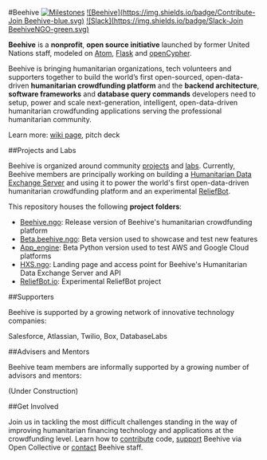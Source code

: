 #Beehive
[![Milestones](https://img.shields.io/badge/Milestones-GitHub-yellow.svg)](https://beehive.ngo) [![Beehive](https://img.shields.io/badge/Contribute-Join Beehive-blue.svg)](https://beehive.ngo) [![Slack](https://img.shields.io/badge/Slack-Join BeehiveNGO-green.svg)](https://beehive.ngo)

**Beehive** is a **nonprofit**, **open source initiative** launched by former United Nations staff, modeled on [Atom](http://atom.io), [Flask](http://flask.pocoo.org/) and [openCypher](http://www.opencypher.org/).

Beehive is bringing humanitarian organizations, tech volunteers and supporters together to build the world’s first open-sourced, open-data-driven **humanitarian crowdfunding platform** and the **backend architecture**, **software frameworks** and **database query  commands** developers need to setup, power and scale next-generation, intelligent, open-data-driven humanitarian crowdfunding applications serving the professional humanitarian community.

Learn more: [wiki page](https://github.com/BeehiveNGO/Beehive/wiki/Beehive-Initiative), pitch deck

##Projects and Labs

Beehive is organized around community [projects](https://github.com/BeehiveNGO/Beehive/wiki/Projects) and [labs](https://github.com/BeehiveNGO/Beehive/wiki/Labs). Currently, Beehive members are principally working on building a [Humanitarian Data Exchange Server](https://github.com/BeehiveNGO/Beehive/wiki/Humanitarian-Exchange-Server) and using it to power the world's first open-data-driven humanitarian crowdfunding platform and an experimental [ReliefBot](https://github.com/BeehiveNGO/Beehive/wiki/ReliefBot.io).

This repository houses the following **project folders**:

- [Beehive.ngo](https://github.com/BeehiveNGO/Beehive/tree/master/beehive.ngo): Release version of Beehive's humanitarian crowdfunding platform
- [Beta.beehive.ngo](https://github.com/BeehiveNGO/Beehive/tree/master/beta.beehive.ngo): Beta version used to showcase and test new features 
- [App_engine](https://github.com/BeehiveNGO/Beehive/tree/master/app_engine): Beta Python version used to test AWS and Google Cloud platforms 
- [HXS.ngo](https://github.com/BeehiveNGO/Beehive/tree/master/hxs.ngo): Landing page and access point for Beehive's Humanitarian Data Exchange Server and API
- [ReliefBot.io](https://github.com/BeehiveNGO/Beehive/tree/master/reliefbot.io): Experimental ReliefBot project

##Supporters

Beehive is supported by a growing network of innovative technology companies:

Salesforce, Atlassian, Twilio, Box, DatabaseLabs

##Advisers and Mentors

Beehive team members are informally supported by a growing number of advisors and mentors:

(Under Construction)

##Get Involved

Join us in tackling the most difficult challenges standing in the way of improving humanitarian financing technology and applications at the crowdfunding level. Learn how to [contribute](https://github.com/BeehiveNGO/Beehive/wiki/Contribute) code, [support](https://opencollective.com/beehive) Beehive via Open Collective or [contact](https://github.com/BeehiveNGO/Beehive/wiki/Contact) Beehive staff.
